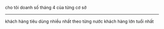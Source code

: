 cho tôi doanh số tháng 4 của từng cơ sở

---
khách hàng tiêu dùng nhiều nhất theo từng nước
khách hàng lớn tuổi nhất